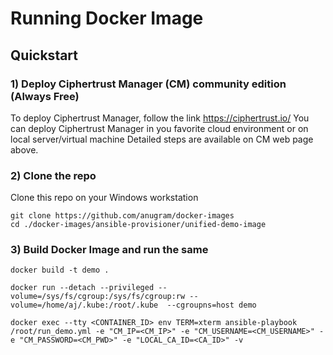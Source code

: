 # Running Docker Image

## Quickstart
### 1) Deploy Ciphertrust Manager (CM) community edition (Always Free)
To deploy Ciphertrust Manager, follow the link https://ciphertrust.io/ 
You can deploy Ciphertrust Manager in you favorite cloud environment or on local server/virtual machine
Detailed steps are available on CM web page above.
### 2) Clone the repo 
Clone this repo on your Windows workstation
```
git clone https://github.com/anugram/docker-images
cd ./docker-images/ansible-provisioner/unified-demo-image
```
### 3) Build Docker Image and run the same
```
docker build -t demo .

docker run --detach --privileged --volume=/sys/fs/cgroup:/sys/fs/cgroup:rw --volume=/home/aj/.kube:/root/.kube  --cgroupns=host demo

docker exec --tty <CONTAINER_ID> env TERM=xterm ansible-playbook /root/run_demo.yml -e "CM_IP=<CM_IP>" -e "CM_USERNAME=<CM_USERNAME>" -e "CM_PASSWORD=<CM_PWD>" -e "LOCAL_CA_ID=<CA_ID>" -v
```